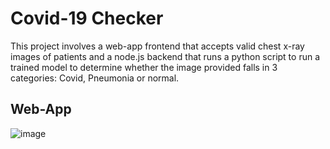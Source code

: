 # Covid-19 Checker

This project involves a web-app frontend that accepts valid chest x-ray images of patients and a node.js backend that runs a python script to run a trained model to determine whether the image provided falls in 3 categories: Covid, Pneumonia or normal.

## Web-App

![image](https://github.com/bikaldev/Covid-Checker/assets/73520298/aacf6d86-f791-4879-b9b5-6b5436033627)
